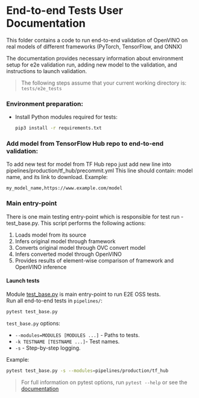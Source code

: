 # End-to-end Tests User Documentation
This folder contains a code to run end-to-end validation of OpenVINO on real models of different frameworks (PyTorch, TensorFlow, and ONNX)

The documentation provides necessary information about environment setup for e2e validation run, adding new model to the validation, and instructions to launch validation.

> The following steps assume that your current working directory is:
> `tests/e2e_tests`

### Environment preparation:
   * Install Python modules required for tests:
       ```bash
       pip3 install -r requirements.txt 
       ```
     
### Add model from TensorFlow Hub repo to end-to-end validation:
To add new test for model from TF Hub repo just add new line into pipelines/production/tf_hub/precommit.yml
This line should contain: model name, and its link to download. Example:
```
my_model_name,https://www.example.com/model
```

### Main entry-point 

There is one main testing entry-point which is responsible for test run - test_base.py. This script performs the
following actions:
1. Loads model from its source 
2. Infers original model through framework
3. Converts original model through OVC convert model
4. Infers converted model through OpenVINO
5. Provides results of element-wise comparison of framework and OpenVINO inference

#### Launch tests

Module [test_base.py](https://github.com/openvinotoolkit/openvino/tree/master/tests/e2e_tests/test_base.py) is main entry-point to run E2E OSS tests.  
Run all end-to-end tests in `pipelines/`:
```bash
pytest test_base.py
```
`test_base.py` options:  

- `--modules=MODULES [MODULES ...]` - Paths to tests.  
- `-k TESTNAME [TESTNAME ...]`- Test names.
- `-s` - Step-by-step logging.
    
Example:
```bash
pytest test_base.py -s --modules=pipelines/production/tf_hub
```

> For full information on pytest options, run `pytest --help` or see the [documentation](https://docs.pytest.org)
